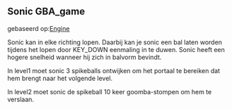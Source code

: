 
## Sonic GBA_game

gebaseerd op:[Engine](https://github.com/wgroeneveld/gba-sprite-engine)

Sonic kan in elke richting lopen. Daarbij kan je sonic een bal laten worden tijdens het lopen door KEY_DOWN eenmaling in te duwen.
Sonic heeft een hogere snelheid wanneer hij zich in balvorm bevindt.

In level1 moet sonic 3 spikeballs ontwijken om het portaal te bereiken dat hem brengt naar het volgende level.

In level2 moet sonic de spikeball 10 keer goomba-stompen om hem te verslaan.

